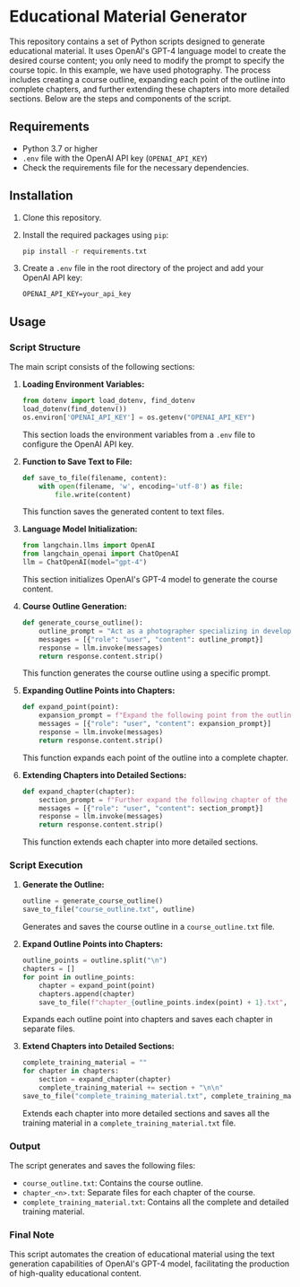 # Educational Material Generator

This repository contains a set of Python scripts designed to generate educational material. It uses OpenAI's GPT-4 language model to create the desired course content; you only need to modify the prompt to specify the course topic. In this example, we have used photography. The process includes creating a course outline, expanding each point of the outline into complete chapters, and further extending these chapters into more detailed sections. Below are the steps and components of the script.

## Requirements

- Python 3.7 or higher
- `.env` file with the OpenAI API key (`OPENAI_API_KEY`)
- Check the requirements file for the necessary dependencies.

## Installation

1. Clone this repository.
2. Install the required packages using `pip`:

    ```bash
    pip install -r requirements.txt
    ```

3. Create a `.env` file in the root directory of the project and add your OpenAI API key:

    ```
    OPENAI_API_KEY=your_api_key
    ```

## Usage

### Script Structure

The main script consists of the following sections:

1. **Loading Environment Variables:**

    ```python
    from dotenv import load_dotenv, find_dotenv
    load_dotenv(find_dotenv())
    os.environ['OPENAI_API_KEY'] = os.getenv("OPENAI_API_KEY")
    ```

    This section loads the environment variables from a `.env` file to configure the OpenAI API key.

2. **Function to Save Text to File:**

    ```python
    def save_to_file(filename, content):
        with open(filename, 'w', encoding='utf-8') as file:
            file.write(content)
    ```

    This function saves the generated content to text files.

3. **Language Model Initialization:**

    ```python
    from langchain.llms import OpenAI
    from langchain_openai import ChatOpenAI
    llm = ChatOpenAI(model="gpt-4")
    ```

    This section initializes OpenAI's GPT-4 model to generate the course content.

4. **Course Outline Generation:**

    ```python
    def generate_course_outline():
        outline_prompt = "Act as a photographer specializing in developing training content and generate an outline for a photography course aimed at small businesses wanting to learn how to take good photographs themselves in a DIY format. The outline should include at least 16 points."
        messages = [{"role": "user", "content": outline_prompt}]
        response = llm.invoke(messages)
        return response.content.strip()
    ```

    This function generates the course outline using a specific prompt.

5. **Expanding Outline Points into Chapters:**

    ```python
    def expand_point(point):
        expansion_prompt = f"Expand the following point from the outline into a complete chapter for the DIY photography course: {point}"
        messages = [{"role": "user", "content": expansion_prompt}]
        response = llm.invoke(messages)
        return response.content.strip()
    ```

    This function expands each point of the outline into a complete chapter.

6. **Extending Chapters into Detailed Sections:**

    ```python
    def expand_chapter(chapter):
        section_prompt = f"Further expand the following chapter of the DIY photography course: {chapter}"
        messages = [{"role": "user", "content": section_prompt}]
        response = llm.invoke(messages)
        return response.content.strip()
    ```

    This function extends each chapter into more detailed sections.

### Script Execution

1. **Generate the Outline:**

    ```python
    outline = generate_course_outline()
    save_to_file("course_outline.txt", outline)
    ```

    Generates and saves the course outline in a `course_outline.txt` file.

2. **Expand Outline Points into Chapters:**

    ```python
    outline_points = outline.split("\n")
    chapters = []
    for point in outline_points:
        chapter = expand_point(point)
        chapters.append(chapter)
        save_to_file(f"chapter_{outline_points.index(point) + 1}.txt", chapter)
    ```

    Expands each outline point into chapters and saves each chapter in separate files.

3. **Extend Chapters into Detailed Sections:**

    ```python
    complete_training_material = ""
    for chapter in chapters:
        section = expand_chapter(chapter)
        complete_training_material += section + "\n\n"
    save_to_file("complete_training_material.txt", complete_training_material)
    ```

    Extends each chapter into more detailed sections and saves all the training material in a `complete_training_material.txt` file.

### Output

The script generates and saves the following files:

- `course_outline.txt`: Contains the course outline.
- `chapter_<n>.txt`: Separate files for each chapter of the course.
- `complete_training_material.txt`: Contains all the complete and detailed training material.

### Final Note

This script automates the creation of educational material using the text generation capabilities of OpenAI's GPT-4 model, facilitating the production of high-quality educational content.


